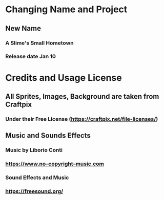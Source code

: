# Changing Name and Project

## New Name
### **A Slime's Small Hometown**
### Release date Jan 10

# Credits and Usage License
## All Sprites, Images, Background are taken from **Craftpix** 
### Under their **Free License** (https://craftpix.net/file-licenses/)
## Music and Sounds Effects
### Music by Liborio Conti
### https://www.no–copyright–music.com
### Sound Effects and Music 
### https://freesound.org/
